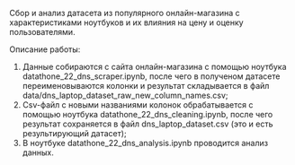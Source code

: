 Сбор и анализ датасета из популярного онлайн-магазина с характеристиками ноутбуков и их влияния на цену и оценку пользователями.

Описание работы:
1. Данные собираются с сайта онлайн-магазина с помощью ноутбука datathone_22_dns_scraper.ipynb, после чего в полученом датасете переименовываются колонки и результат складывается в файл data/dns_laptop_dataset_raw_new_column_names.csv;
2. Csv-файл с новыми названиями колонок обрабатывается с помощью ноутбука datathone_22_dns_cleaning.ipynb, после чего результат сохраняется в файл dns_laptop_dataset.csv (это и есть результирующий датасет);
3. В ноутбуке datathone_22_dns_analysis.ipynb проводится анализ данных.